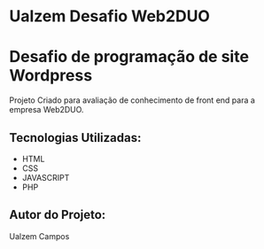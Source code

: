# Ualzem Desafio Web2DUO
# Desafio de programação de site Wordpress

Projeto Criado para avaliação de conhecimento de front end para a empresa Web2DUO.

## Tecnologias Utilizadas:
- HTML
- CSS
- JAVASCRIPT
- PHP

## Autor do Projeto:
Ualzem Campos




